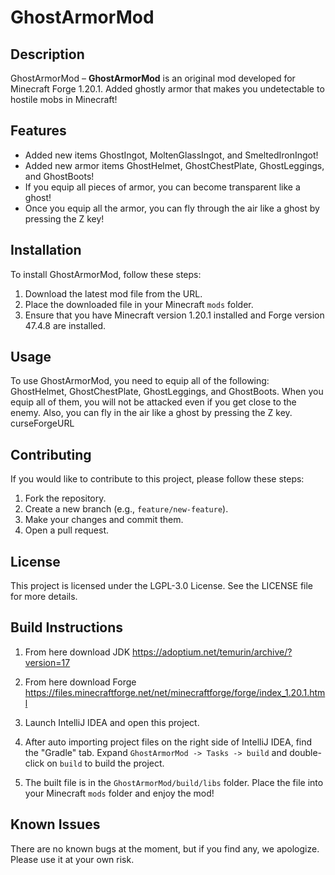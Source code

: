 # GhostArmorMod
## Description
GhostArmorMod – **GhostArmorMod** is an original mod developed for Minecraft Forge 1.20.1.
Added ghostly armor that makes you undetectable to hostile mobs in Minecraft!

## Features
- Added new items GhostIngot, MoltenGlassIngot, and SmeltedIronIngot!
- Added new armor items GhostHelmet, GhostChestPlate, GhostLeggings, and GhostBoots!
- If you equip all pieces of armor, you can become transparent like a ghost!
- Once you equip all the armor, you can fly through the air like a ghost by pressing the Z key!

## Installation

To install GhostArmorMod, follow these steps:

1. Download the latest mod file from the URL.
2. Place the downloaded file in your Minecraft `mods` folder.
3. Ensure that you have Minecraft version 1.20.1 installed and Forge version 47.4.8 are installed.

## Usage
To use GhostArmorMod, you need to equip all of the following: GhostHelmet, GhostChestPlate, GhostLeggings, and GhostBoots. When you equip all of them, you will not be attacked even if you get close to the enemy. Also, you can fly in the air like a ghost by pressing the Z key.
curseForgeURL

## Contributing
If you would like to contribute to this project, please follow these steps:

1. Fork the repository.
2. Create a new branch (e.g., `feature/new-feature`).
3. Make your changes and commit them.
4. Open a pull request.

## License
This project is licensed under the LGPL-3.0 License. See the LICENSE file for more details.

## Build Instructions
1. From here download JDK https://adoptium.net/temurin/archive/?version=17

2. From here download Forge https://files.minecraftforge.net/net/minecraftforge/forge/index_1.20.1.html

3. Launch IntelliJ IDEA and open this project.

4. After auto importing project files on the right side of IntelliJ IDEA, find the "Gradle" tab. Expand `GhostArmorMod -> Tasks -> build` and double-click on `build` to build the project.

5. The built file is in the `GhostArmorMod/build/libs` folder.
   Place the file into your Minecraft `mods` folder and enjoy the mod!

## Known Issues
There are no known bugs at the moment, but if you find any, we apologize. Please use it at your own risk.